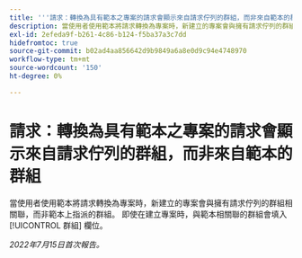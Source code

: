```yaml
---
title: '''請求：轉換為具有範本之專案的請求會顯示來自請求佇列的群組，而非來自範本的群組'
description: 當使用者使用範本將請求轉換為專案時，新建立的專案會與擁有請求佇列的群組相關聯，而非範本上指派的群組。 即使在建立專案時，與範本相關聯的群組會填入 [!UICONTROL 群組] 欄位。
exl-id: 2efeda9f-b261-4c86-b124-f5ba37a3c7dd
hidefromtoc: true
source-git-commit: b02ad4aa856642d9b9849a6a8e0d9c94e4748970
workflow-type: tm+mt
source-wordcount: '150'
ht-degree: 0%

---
```


# 請求：轉換為具有範本之專案的請求會顯示來自請求佇列的群組，而非來自範本的群組

當使用者使用範本將請求轉換為專案時，新建立的專案會與擁有請求佇列的群組相關聯，而非範本上指派的群組。 即使在建立專案時，與範本相關聯的群組會填入 [!UICONTROL 群組] 欄位。

_2022年7月15日首次報告。_
